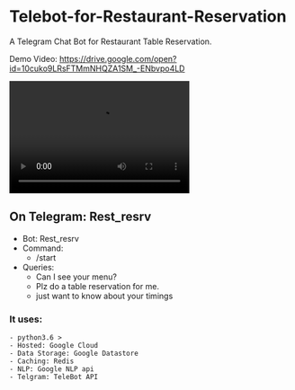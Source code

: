 # Telebot-for-Restaurant-Reservation
A Telegram Chat Bot for Restaurant Table Reservation.

Demo Video: https://drive.google.com/open?id=10cuko9LRsFTMmNHQZA1SM_-ENbvpo4LD

<video src="Demo_Video/Demo_Video.mp4" width="320" height="200" controls preload></video>

## On Telegram: Rest_resrv
- Bot: Rest_resrv
- Command:
    - /start
- Queries:
    - Can I see your menu?
    - Plz do a table reservation for me.
    - just want to know about your timings
    
 ### It uses:
    - python3.6 >
    - Hosted: Google Cloud
    - Data Storage: Google Datastore
    - Caching: Redis
    - NLP: Google NLP api
    - Telgram: TeleBot API
   
